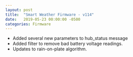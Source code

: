 ```yaml
---
layout: post
title:  "Smart Weather Firmware - v114"
date:   2019-05-23 00:00:00 -0500
categories: Firmware
---
```

- Added several new parameters to hub_status message
- Added filter to remove bad battery voltage readings.
- Updates to rain-on-plate algorithm.
